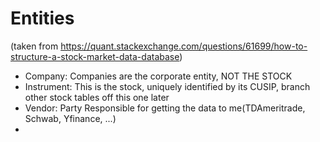 # Entities

(taken from <https://quant.stackexchange.com/questions/61699/how-to-structure-a-stock-market-data-database>)

- Company: Companies are the corporate entity, NOT THE STOCK
- Instrument: This is the stock, uniquely identified by its CUSIP, branch other stock tables off this one later
- Vendor: Party Responsible for getting the data to me(TDAmeritrade, Schwab, Yfinance, ...)
- 
